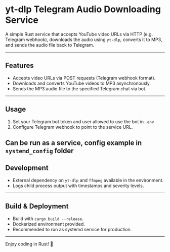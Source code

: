 # yt-dlp Telegram Audio Downloading Service

A simple Rust service that accepts YouTube video URLs via HTTP (e.g. Telegram webhook), downloads the audio using `yt-dlp`, converts it to MP3, and sends the audio file back to Telegram.

---

## Features

- Accepts video URLs via POST requests (Telegram webhook format).
- Downloads and converts YouTube videos to MP3 asynchronously.
- Sends the MP3 audio file to the specified Telegram chat via bot.

---

## Usage

1. Set your Telegram bot token and user allowed to use the bot in `.env`
2. Configure Telegram webhook to point to the service URL.

Can be run as a service, config example in `systemd_config` folder
---

## Development

- External dependency on `yt-dlp` and `ffmpeg` available in the environment.
- Logs child process output with timestamps and severity levels.

---

## Build & Deployment

- Build with `cargo build --release`.
- Dockerized environment provided.
- Recommended to run as systemd service for production.

---

Enjoy coding in Rust! 🚀
